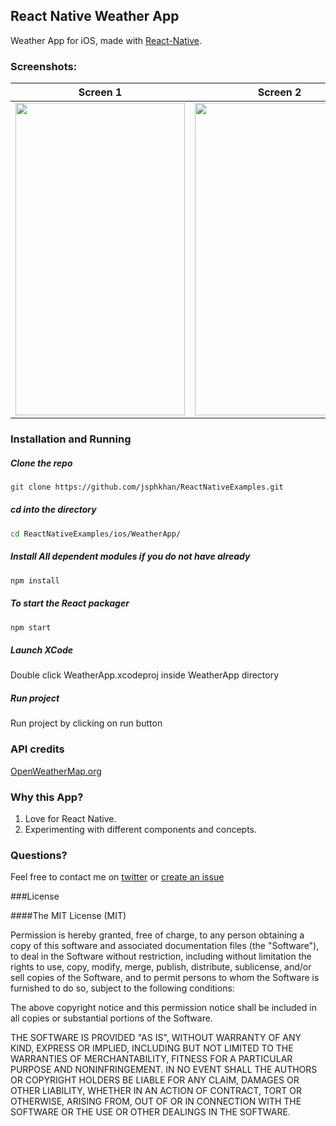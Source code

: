 ## React Native Weather App

Weather App for iOS, made with [React-Native](https://github.com/facebook/react-native).

### Screenshots:  
Screen 1                   |   Screen 2                |   Screen 3
:-------------------------:|:-------------------------:|:-------------------------:
<img src="http://jsphkhan.github.io/ReactNativeWeatherApp/assets/screenshots/screen1.png" height="500"  width="271"/>  | <img src="http://jsphkhan.github.io/ReactNativeWeatherApp/assets/screenshots/screen2.png" height="500"  width="271"/>  | <img src="http://jsphkhan.github.io/ReactNativeWeatherApp/assets/screenshots/screen3.png" height="500"  width="271"/>


### Installation and Running
##### Clone the repo
```bash
git clone https://github.com/jsphkhan/ReactNativeExamples.git
```
##### cd into the directory
```bash
cd ReactNativeExamples/ios/WeatherApp/
```
##### Install All dependent modules if you do not have already
```bash
npm install
```
##### To start the React packager
```bash
npm start
```
##### Launch XCode
Double click WeatherApp.xcodeproj inside WeatherApp directory

##### Run project
Run project by clicking on run button

### API credits
[OpenWeatherMap.org](http://openweathermap.org/)

### Why this App?
1. Love for React Native.
2. Experimenting with different components and concepts.
 

### Questions?
Feel free to contact me on [twitter](https://twitter.com/joseph_rialab) or [create an issue](https://github.com/jsphkhan/ReactNativeExamples/issues/new)

###License

####The MIT License (MIT)

Permission is hereby granted, free of charge, to any person obtaining a copy
of this software and associated documentation files (the "Software"), to deal
in the Software without restriction, including without limitation the rights
to use, copy, modify, merge, publish, distribute, sublicense, and/or sell
copies of the Software, and to permit persons to whom the Software is
furnished to do so, subject to the following conditions:

The above copyright notice and this permission notice shall be included in
all copies or substantial portions of the Software.

THE SOFTWARE IS PROVIDED "AS IS", WITHOUT WARRANTY OF ANY KIND, EXPRESS OR
IMPLIED, INCLUDING BUT NOT LIMITED TO THE WARRANTIES OF MERCHANTABILITY,
FITNESS FOR A PARTICULAR PURPOSE AND NONINFRINGEMENT. IN NO EVENT SHALL THE
AUTHORS OR COPYRIGHT HOLDERS BE LIABLE FOR ANY CLAIM, DAMAGES OR OTHER
LIABILITY, WHETHER IN AN ACTION OF CONTRACT, TORT OR OTHERWISE, ARISING FROM,
OUT OF OR IN CONNECTION WITH THE SOFTWARE OR THE USE OR OTHER DEALINGS IN
THE SOFTWARE.

